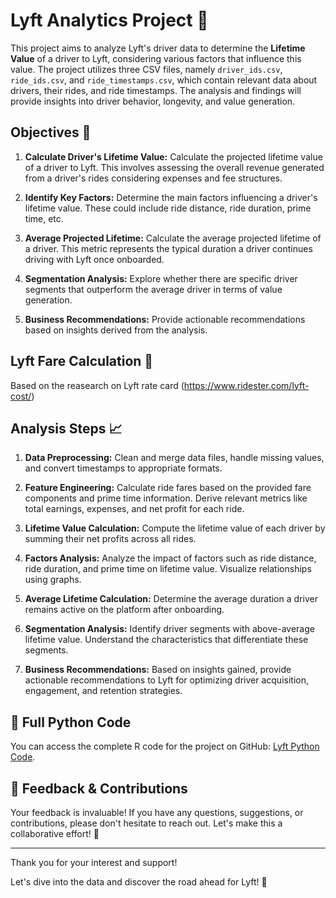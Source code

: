 # Lyft Analytics Project :car: 

This project aims to analyze Lyft's driver data to determine the **Lifetime Value** of a driver to Lyft, considering various factors that influence this value. The project utilizes three CSV files, namely `driver_ids.csv`, `ride_ids.csv`, and `ride_timestamps.csv`, which contain relevant data about drivers, their rides, and ride timestamps. The analysis and findings will provide insights into driver behavior, longevity, and value generation.

## Objectives :dart:

1. **Calculate Driver's Lifetime Value:** Calculate the projected lifetime value of a driver to Lyft. This involves assessing the overall revenue generated from a driver's rides considering expenses and fee structures.

2. **Identify Key Factors:** Determine the main factors influencing a driver's lifetime value. These could include ride distance, ride duration, prime time, etc.

3. **Average Projected Lifetime:** Calculate the average projected lifetime of a driver. This metric represents the typical duration a driver continues driving with Lyft once onboarded.

4. **Segmentation Analysis:** Explore whether there are specific driver segments that outperform the average driver in terms of value generation.

5. **Business Recommendations:** Provide actionable recommendations based on insights derived from the analysis.

## Lyft Fare Calculation :page_facing_up:

Based on the reasearch on Lyft rate card (https://www.ridester.com/lyft-cost/)

## Analysis Steps :chart_with_upwards_trend:

1. **Data Preprocessing:** Clean and merge data files, handle missing values, and convert timestamps to appropriate formats.

2. **Feature Engineering:** Calculate ride fares based on the provided fare components and prime time information. Derive relevant metrics like total earnings, expenses, and net profit for each ride.

3. **Lifetime Value Calculation:** Compute the lifetime value of each driver by summing their net profits across all rides.

4. **Factors Analysis:** Analyze the impact of factors such as ride distance, ride duration, and prime time on lifetime value. Visualize relationships using graphs.

5. **Average Lifetime Calculation:** Determine the average duration a driver remains active on the platform after onboarding.

6. **Segmentation Analysis:** Identify driver segments with above-average lifetime value. Understand the characteristics that differentiate these segments.

7. **Business Recommendations:** Based on insights gained, provide actionable recommendations to Lyft for optimizing driver acquisition, engagement, and retention strategies.

## 📜 Full Python Code

You can access the complete R code for the project on GitHub:
[Lyft Python Code]([https://github.com/taoye0330/marketing-mix-modeling-project/blob/main/Marketing%20Mix%20Modeling.R](https://github.com/taoye0330/lyft-analytics-project/blob/main/lyft-analytics.ipynb)).


## 📢 Feedback & Contributions

Your feedback is invaluable! If you have any questions, suggestions, or contributions, please don't hesitate to reach out. Let's make this a collaborative effort! 🚀

---

Thank you for your interest and support!

Let's dive into the data and discover the road ahead for Lyft! :car:
